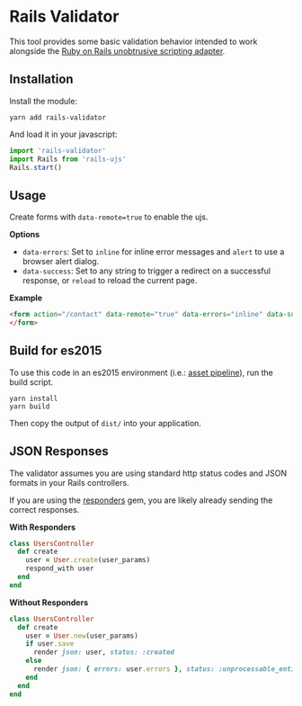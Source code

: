 # Rails Validator

This tool provides some basic validation behavior intended to work alongside the [Ruby on Rails unobtrusive scripting adapter](https://www.npmjs.com/package/rails-ujs).

## Installation

Install the module:

```shell
yarn add rails-validator
```

And load it in your javascript:

```javascript
import 'rails-validator'
import Rails from 'rails-ujs'
Rails.start()
```

## Usage

Create forms with `data-remote=true` to enable the ujs.

**Options**

- `data-errors`: Set to `inline` for inline error messages and `alert` to use a browser alert dialog.
- `data-success`: Set to any string to trigger a redirect on a successful response, or `reload` to reload the current page.

**Example**

```html
<form action="/contact" data-remote="true" data-errors="inline" data-success="/thank-you">
</form>
```

## Build for es2015

To use this code in an es2015 environment (i.e.: [asset pipeline](http://guides.rubyonrails.org/asset_pipeline.html)), run the build script.

```shell
yarn install
yarn build
```

Then copy the output of `dist/` into your application.

## JSON Responses

The validator assumes you are using standard http status codes and JSON formats in your Rails controllers.

If you are using the [responders](https://github.com/plataformatec/responders) gem, you are likely already sending the correct responses.

**With Responders**

```ruby
class UsersController
  def create
    user = User.create(user_params)
    respond_with user
  end
end
```

**Without Responders**

```ruby
class UsersController
  def create
    user = User.new(user_params)
    if user.save
      render json: user, status: :created
    else
      render json: { errors: user.errors }, status: :unprocessable_entity
    end
  end
end
```
